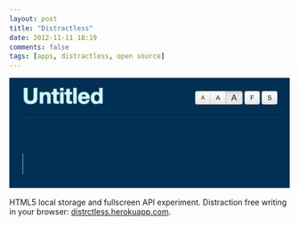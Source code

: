 ```yaml
---
layout: post
title: "Distractless"
date: 2012-11-11 18:19
comments: false
tags: [apps, distractless, open source]
---
```


![Distractless](/assets/img/old/content/distractless.jpg)

HTML5 local storage and fullscreen API experiment. Distraction free writing in your browser: [distrctless.herokuapp.com](http://distractless.herokuapp.com).
